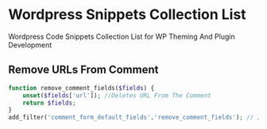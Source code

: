 # Wordpress Snippets Collection List
Wordpress Code Snippets Collection List for WP Theming And Plugin Development

## Remove URLs From Comment
```php
function remove_comment_fields($fields) {
    unset($fields['url']); //Deletes URL From The Comment
    return $fields;
}
add_filter('comment_form_default_fields','remove_comment_fields'); // Job done using filter function
```

